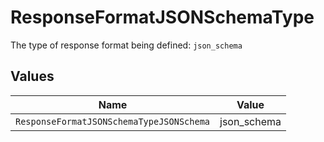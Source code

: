 # ResponseFormatJSONSchemaType

The type of response format being defined: `json_schema`


## Values

| Name                                     | Value                                    |
| ---------------------------------------- | ---------------------------------------- |
| `ResponseFormatJSONSchemaTypeJSONSchema` | json_schema                              |